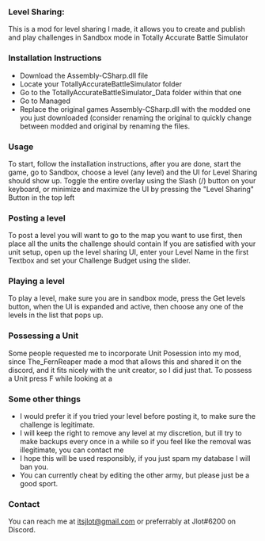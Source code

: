 ### Level Sharing:
This is a mod for level sharing I made, it allows you to create and publish and play challenges in Sandbox mode in Totally Accurate Battle Simulator
### Installation Instructions
* Download the Assembly-CSharp.dll file
* Locate your TotallyAccurateBattleSimulator folder
* Go to the TotallyAccurateBattleSimulator_Data folder within that one
* Go to Managed
* Replace the original games Assembly-CSharp.dll with the modded one you just downloaded (consider renaming the original to quickly change between modded and original by renaming the files.
### Usage
To start, follow the installation instructions, after you are done, start the game, go to Sandbox, choose a level (any level) and the UI for Level Sharing should show up. Toggle the entire overlay using the Slash (/) button on your keyboard, or minimize and maximize the UI by pressing the "Level Sharing" Button in the top left

### Posting a level
To post a level you will want to go to the map you want to use first, then place all the units the challenge should contain
If you are satisfied with your unit setup, open up the level sharing UI, enter your Level Name in the first Textbox and set your Challenge Budget using the slider.

### Playing a level
To play a level, make sure you are in sandbox mode, press the Get levels button, when the UI is expanded and active, then choose any one of the levels in the list that pops up.

### Possessing a Unit

Some people requested me to incorporate Unit Posession into my mod, since The_FernReaper made a mod that allows this and shared it on the discord, and it fits nicely with the unit creator, so I did just that.
To possess a Unit press F while looking at a 

### Some other things
* I would prefer it if you tried your level before posting it, to make sure the challenge is legitimate.
* I will keep the right to remove any level at my discretion, but ill try to make backups every once in a while so if you feel like the removal was illegitimate, you can contact me
* I hope this will be used responsibly, if you just spam my database I will ban you.
* You can currently cheat by editing the other army, but please just be a good sport.
### Contact
You can reach me at itsjlot@gmail.com or preferrably at Jlot#6200 on Discord.
